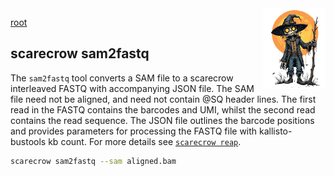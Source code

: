<img style="float:right;width:100px;" src="../img/scarecrow.png" alt="scarecrow"/>

[root](../README.md)

## scarecrow sam2fastq
The `sam2fastq` tool converts a SAM file to a scarecrow interleaved FASTQ with accompanying JSON file. The SAM file need not be aligned, and need not contain @SQ header lines. The first read in the FASTQ contains the barcodes and UMI, whilst the second read contains the read sequence. The JSON file outlines the barcode positions and provides parameters for processing the FASTQ file with kallisto-bustools kb count. For more details see [`scarecrow reap`](toolkit_reap.md).

```bash
scarecrow sam2fastq --sam aligned.bam
```
